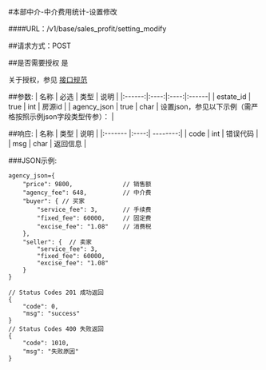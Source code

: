 #本部中介-中介费用统计-设置修改

####URL：/v1/base/sales_profit/setting_modify

##请求方式：POST

##是否需要授权
是

关于授权，参见 [接口规范][1]

##参数:
| 名称 | 必选 | 类型 | 说明 |
|:------:|:----:|:----:|:------|
| estate_id | true  | int | 房源id |
| agency_json | true  | char | 设置json，参见以下示例（需严格按照示例json字段类型传参）： |

##响应:
| 名称  | 类型  | 说明 |
|:------- |:----:| --------:|
| code    | int  |  错误代码 |
| msg     | char |  返回信息 |

###JSON示例:
```
agency_json={
    "price": 9800,              // 销售额
    "agency_fee": 648,          // 中介费
    "buyer": { // 买家
        "service_fee": 3,       // 手续费
        "fixed_fee": 60000,     // 固定费
        "excise_fee": "1.08"    // 消费税
    },
    "seller": {  // 卖家
        "service_fee": 3,
        "fixed_fee": 60000,
        "excise_fee": "1.08"
    }
}

// Status Codes 201 成功返回
{
    "code": 0,
    "msg": "success"
}
// Status Codes 400 失败返回
{
    "code": 1010,
    "msg": "失败原因"
}
```
[1]: ../read/auth.html